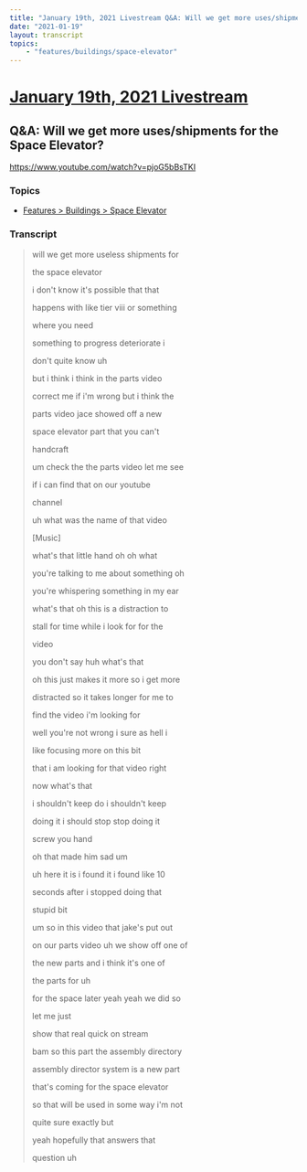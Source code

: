 ```yaml
---
title: "January 19th, 2021 Livestream Q&A: Will we get more uses/shipments for the Space Elevator?"
date: "2021-01-19"
layout: transcript
topics:
    - "features/buildings/space-elevator"
---
```

# [January 19th, 2021 Livestream](../2021-01-19.md)
## Q&A: Will we get more uses/shipments for the Space Elevator?
https://www.youtube.com/watch?v=pjoG5bBsTKI

### Topics
* [Features > Buildings > Space Elevator](../topics/features/buildings/space-elevator.md)

### Transcript

> will we get more useless shipments for
> 
> the space elevator
> 
> i don't know it's possible that that
> 
> happens with like tier viii or something
> 
> where you need
> 
> something to progress deteriorate i
> 
> don't quite know uh
> 
> but i think i think in the parts video
> 
> correct me if i'm wrong but i think the
> 
> parts video jace showed off a new
> 
> space elevator part that you can't
> 
> handcraft
> 
> um check the the parts video let me see
> 
> if i can find that on our youtube
> 
> channel
> 
> uh what was the name of that video
> 
> [Music]
> 
> what's that little hand oh oh what
> 
> you're talking to me about something oh
> 
> you're whispering something in my ear
> 
> what's that oh this is a distraction to
> 
> stall for time while i look for for the
> 
> video
> 
> you don't say huh what's that
> 
> oh this just makes it more so i get more
> 
> distracted so it takes longer for me to
> 
> find the video i'm looking for
> 
> well you're not wrong i sure as hell i
> 
> like focusing more on this bit
> 
> that i am looking for that video right
> 
> now what's that
> 
> i shouldn't keep do i shouldn't keep
> 
> doing it i should stop stop doing it
> 
> screw you hand
> 
> oh that made him sad um
> 
> uh here it is i found it i found like 10
> 
> seconds after i stopped doing that
> 
> stupid bit
> 
> um so in this video that jake's put out
> 
> on our parts video uh we show off one of
> 
> the new parts and i think it's one of
> 
> the parts for uh
> 
> for the space later yeah yeah we did so
> 
> let me just
> 
> show that real quick on stream
> 
> bam so this part the assembly directory
> 
> assembly director system is a new part
> 
> that's coming for the space elevator
> 
> so that will be used in some way i'm not
> 
> quite sure exactly but
> 
> yeah hopefully that answers that
> 
> question uh
> 
